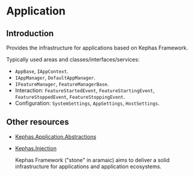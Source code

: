 ﻿# Application

## Introduction
Provides the infrastructure for applications based on Kephas Framework.

Typically used areas and classes/interfaces/services:
* ```AppBase```, ```IAppContext```.
* ```IAppManager```, ````DefaultAppManager````.
* ```IFeatureManager```, ```FeatureManagerBase```.
* Interaction: ```FeatureStartedEvent```, ```FeatureStartingEvent```, ```FeatureStoppedEvent```, ```FeatureStoppingEvent```.
* Configuration: ```SystemSettings```, ```AppSettings```, ```HostSettings```.

## Other resources

* [Kephas.Application.Abstractions](https://www.nuget.org/packages/Kephas.Application.Abstractions)
* [Kephas.Injection](https://www.nuget.org/packages/Kephas.Injection)


    Kephas Framework ("stone" in aramaic) aims to deliver a solid infrastructure for applications and application ecosystems.
